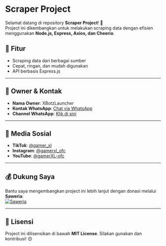 # Scraper Project

Selamat datang di repository **Scraper Project**! 🚀  
Project ini dikembangkan untuk melakukan scraping data dengan efisien menggunakan **Node.js, Express, Axios, dan Cheerio**.

## 📌 Fitur
- Scraping data dari berbagai sumber
- Cepat, ringan, dan mudah digunakan
- API berbasis Express.js

---

## 👤 Owner & Kontak

- **Nama Owner**: XBotzLauncher  
- **Kontak WhatsApp**: [Chat via WhatsApp](https://wa.me/6283152603573)  
- **Channel WhatsApp**: [Klik di sini](https://whatsapp.com/channel/0029Vay9UUE7T8bUHDMZCo1I)  

---

## 🔗 Media Sosial

- **TikTok**: [@gamer_xl](https://www.tiktok.com/@gamer_xl)  
- **Instagram**: [@gamerxl_ofc](https://www.instagram.com/gamerxl_ofc)  
- **YouTube**: [@gamerXL-ofc](https://www.youtube.com/@gamerXL-ofc)  

---

## 💰 Dukung Saya

Bantu saya mengembangkan project ini lebih lanjut dengan donasi melalui **Saweria**:  
[![Saweria](https://img.shields.io/badge/Donate-Saweria-orange)](https://saweria.co/xaixl)

---

## 📜 Lisensi
Project ini dilisensikan di bawah **MIT License**. Silakan gunakan dan kontribusi! 😊